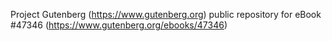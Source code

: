 Project Gutenberg (https://www.gutenberg.org) public repository for eBook #47346 (https://www.gutenberg.org/ebooks/47346)
